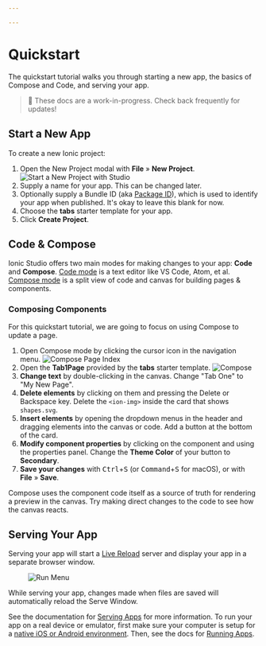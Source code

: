 ```yaml
---

---
```


# Quickstart

The quickstart tutorial walks you through starting a new app, the basics of Compose and Code, and serving your app.

<blockquote>
🚧 These docs are a work-in-progress. Check back frequently for updates!
</blockquote>

## Start a New App

To create a new Ionic project:

1. Open the New Project modal with **File** &raquo; **New Project**. ![Start a New Project with Studio](/docs/assets/img/studio/ss-new-project.png)
1. Supply a name for your app. This can be changed later.
1. Optionally supply a Bundle ID (aka [Package ID](/docs/faq/glossary#package-id)), which is used to identify your app when published. It's okay to leave this blank for now.
1. Choose the **tabs** starter template for your app.
1. Click **Create Project**.

## Code & Compose

Ionic Studio offers two main modes for making changes to your app: **Code** and **Compose**. [Code mode](/docs/studio/code) is a text editor like VS Code, Atom, et al. [Compose mode](/docs/studio/compose) is a split view of code and canvas for building pages &amp; components.

### Composing Components

For this quickstart tutorial, we are going to focus on using Compose to update a page.

1. Open Compose mode by clicking the cursor icon in the navigation menu. ![Compose Page Index](/docs/assets/img/studio/ss-page-index.png)
1. Open the **Tab1Page** provided by the **tabs** starter template. ![Compose](/docs/assets/img/studio/ss-compose.png)
1. **Change text** by double-clicking in the canvas. Change "Tab One" to "My New Page".
1. **Delete elements** by clicking on them and pressing the Delete or Backspace key. Delete the `<ion-img>` inside the card that shows `shapes.svg`.
1. **Insert elements** by opening the dropdown menus in the header and dragging elements into the canvas or code. Add a button at the bottom of the card.
1. **Modify component properties** by clicking on the component and using the properties panel. Change the **Theme Color** of your button to **Secondary**.
1. **Save your changes** with <kbd>Ctrl</kbd>+<kbd>S</kbd> (or <kbd>Command</kbd>+<kbd>S</kbd> for macOS), or with **File** &raquo; **Save**.

Compose uses the component code itself as a source of truth for rendering a preview in the canvas. Try making direct changes to the code to see how the canvas reacts.

## Serving Your App

Serving your app will start a [Live Reload](/docs/faq/glossary#livereload) server and display your app in a separate browser window.

<figure>
  <img alt="Run Menu" src="/docs/assets/img/studio/ss-run-menu.png" />
</figure>

While serving your app, changes made when files are saved will automatically reload the Serve Window.

See the documentation for [Serving Apps](/docs/studio/running#serving-apps) for more information. To run your app on a real device or emulator, first make sure your computer is setup for a [native iOS or Android environment](/docs/studio/native). Then, see the docs for [Running Apps](/docs/studio/running#running-apps).
